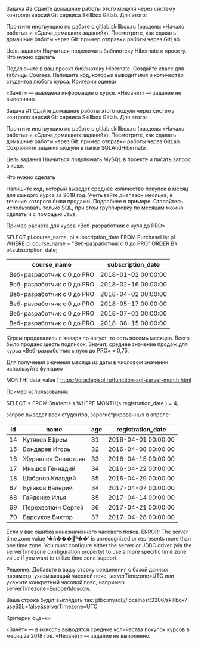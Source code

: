 Задача #2
Сдайте домашние работы этого модуля через систему контроля версий Git сервиса Skillbox Gitlab. Для этого:

Прочтите инструкцию по работе с gitlab.skillbox.ru (разделы «Начало работы» и «Сдача домашних заданий»).
Посмотрите, как сдавать домашние работы через Git: пример отправки работы через GitLab.


Цель задания
Научиться подключать библиотеку Hibernate к проекту.
Что нужно сделать

Подключите в ваш проект библиотеку Hibernate.
Создайте класс для таблицы Courses.
Напишите код, который выводит имя и количество студентов любого курса.
Критерии оценки

«Зачёт» — выведена информация о курсе.
«Незачёт» — задание не выполнено.


Задача #1
Сдайте домашние работы этого модуля через систему контроля версий Git сервиса Skillbox Gitlab. Для этого:

Прочтите инструкцию по работе с gitlab.skillbox.ru (разделы «Начало работы» и «Сдача домашних заданий»).
Посмотрите, как сдавать домашние работы через Git: пример отправки работы через GitLab.
Сохраняйте задания модуля в папке SQLAndHibernate.

Цель задания
Научиться подключать MySQL в проекте и писать запрос в коде.



Что нужно сделать

Напишите код, который выведет среднее количество покупок в месяц для каждого курса за 2018 год.
Учитывайте диапазон месяцев, в течение которого были продажи. Подробнее в примере. Старайтесь
использовать только SQL, при этом  группировку по месяцам можно сделать и с помощью Java.


Пример расчёта для курса «Веб-разработчик c нуля до PRO»

SELECT pl.course_name, pl.subscription_date
FROM PurchaseList pl
WHERE pl.course_name = "Веб-разработчик c 0 до PRO"
ORDER BY pl.subscription_date;

course_name               |subscription_date  |
--------------------------|-------------------|
Веб-разработчик c 0 до PRO|2018-01-02 00:00:00|
Веб-разработчик c 0 до PRO|2018-02-16 00:00:00|
Веб-разработчик c 0 до PRO|2018-04-02 00:00:00|
Веб-разработчик c 0 до PRO|2018-05-17 00:00:00|
Веб-разработчик c 0 до PRO|2018-07-01 00:00:00|
Веб-разработчик c 0 до PRO|2018-08-15 00:00:00|


Курсы продавались с января по август, то есть восемь месяцев.
Всего было продано шесть подписок. Значит, среднее значение
продаж для курса «Веб-разработчик c нуля до PRO» = 0,75.

Для получения значения месяца из даты в числовом значении используйте функцию 


MONTH( date_value )
https://oracleplsql.ru/function-sql-server-month.html


Пример использования:

SELECT * FROM Students s 
WHERE MONTH(s.registration_date ) = 4;

запрос выведет всех студентов, зарегистрированных в апреле:

id|name              |age|registration_date  |
--|------------------|---|-------------------|
14|Кутяков Ефрем     | 31|2016-04-01 00:00:00|
15|Бондарев Игорь    | 32|2016-04-08 00:00:00|
16|Журавлев Севастьян| 33|2016-04-15 00:00:00|
17|Иньшов Геннадий   | 34|2016-04-22 00:00:00|
18|Шабанов Клавдий   | 35|2016-04-29 00:00:00|
67|Бугаков Валерий   | 34|2017-04-07 00:00:00|
68|Гайденко Илья     | 35|2017-04-14 00:00:00|
69|Перехваткин Сергей| 36|2017-04-21 00:00:00|
70|Барсуков Виктор   | 37|2017-04-28 00:00:00|


Если у вас ошибка неназначенного часового пояса.
ERROR: The server time zone value ‘�й���׼ʱ��’ is unrecognized or represents more than one time zone.
You must configure either the server or JDBC driver (via the serverTimezone configuration property) to use
a more specific time zone value if you want to utilize time zone support.

Решение:
Добавьте в вашу строку соединения с базой данных параметр, указывающий часовой пояс, serverTimezone=UTC
или укажите конкретный часовой пояс, например serverTimezone=Europe/Moscow.

Ваша строка будет выглядеть так:
jdbc:mysql://localhost:3306/skillbox?useSSL=false&serverTimezone=UTC

Критерии оценки

«Зачёт» — в консоль выводятся средние количества покупок курсов в месяц за 2018 год.
«Незачёт» — задание не выполнено.
